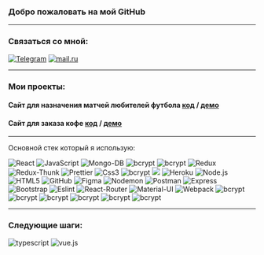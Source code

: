 ### Добро пожаловать на мой GitHub
___
### Связаться со мной:
[![Telegram](https://img.shields.io/badge/-Telegram-090909?style=social&logo=telegram)](https://t.me/myxammad13)
[![mail.ru](https://img.shields.io/badge/-kuntaev13@mail.ru-red?style=social&logo=mail.ru)](#)
___
### Мои проекты:
#### Сайт для назначения матчей любителей футбола **[код](https://github.com/Kuntaev/projekt)** / **[демо](https://github.com/Kuntaev/projekt)**   
#### Сайт для заказа кофе  **[код](https://github.com/Kuntaev/coffee-BackEnd)** / **[демо](https://github.com/Kuntaev/coffee-BackEnd)**   
___
Основной стек который я использую:
<div>
<img alt="React" src="https://img.shields.io/badge/-React-green?style=for-the-badge&logo=react&logoColor=white" />
<img alt="JavaScript" src="https://img.shields.io/badge/-JavaScript-blue?style=for-the-badge&logo=JavaScript&logoColor=white" />
<img alt="Mongo-DB" src="https://img.shields.io/badge/-Mongo_DB-yellow?style=for-the-badge&logo=MongoDB&logoColor=black" />
<img alt="bcrypt" src="https://img.shields.io/badge/express-red?style=for-the-badge&logo=express">
<img alt="bcrypt" src="https://img.shields.io/badge/eslint-yellow?style=for-the-badge&logo=eslint">
<img alt="Redux" src="https://img.shields.io/badge/-Redux-blue?style=for-the-badge&logo=redux&logoColor=white" />
<img alt="Redux-Thunk" src="https://img.shields.io/badge/-Redux_Thunk-purple?style=for-the-badge&logo=Redux&logoColor=430098" />
<img alt="Prettier" src="https://img.shields.io/badge/-Prettier-red?style=for-the-badge&logo=Prettier&logoColor=orange" />
<img alt="Css3" src="https://img.shields.io/badge/-Css3-green?style=for-the-badge&logo=css3&logoColor=blue" />  
<img alt="bcrypt" src="https://img.shields.io/badge/redux devtools-430098?style=for-the-badge&logo=redux">
<img src="https://img.shields.io/badge/-React hooks-purple?style=for-the-badge&logo=redux&logoColor=00FFFF"/>
<img alt="Heroku" src="https://img.shields.io/badge/-Heroku-blue?style=for-the-badge&logo=Heroku&logoColor=white" />
<img alt="Node.js" src="https://img.shields.io/badge/-Node.js-red?style=for-the-badge&logo=Node.js&logoColor=blue" />
<img alt="HTML5" src="https://img.shields.io/badge/-HTML5-green?style=for-the-badge&logo=HTML5&logoColor=purple" />
<img alt="GitHub" src="https://img.shields.io/badge/-Github-430098?style=for-the-badge&logo=Github&logoColor=white" />
<img alt="Figma" src="https://img.shields.io/badge/-Figma-purple?style=for-the-badge&logo=Figma&logoColor=red" />
<img alt="Nodemon" src="https://img.shields.io/badge/-Nodemon-green?style=for-the-badge&logo=Nodemon&logoColor=yellow" />
<img alt="Postman" src="https://img.shields.io/badge/-Postman-orange?style=for-the-badge&logo=Postman&logoColor=white" />
<img alt="Express" src="https://img.shields.io/badge/-Express-yellow?style=for-the-badge&logo=Express&logoColor=red" />   
<img alt="Bootstrap" src="https://img.shields.io/badge/-Bootstrap-430098?style=for-the-badge&logo=Bootstrap&logoColor=white" />
<img alt="Eslint" src="https://img.shields.io/badge/-Eslint-purple?style=for-the-badge&logo=Eslint&logoColor=red" />
<img alt="React-Router" src="https://img.shields.io/badge/-React_Router-yellow?style=for-the-badge&logo=react-router&logoColor=orange" />
<img alt="Material-UI" src="https://img.shields.io/badge/-Material--UI-blue?style=for-the-badge&logo=Material-UI&logoColor=red" />
<img alt="Webpack" src="https://img.shields.io/badge/-Webpack-green?style=for-the-badge&logo=Webpack&logoColor=orange" />
<img alt="bcrypt" src="https://img.shields.io/badge/mongoose-✔-green?style=for-the-badge&logo=mongoose">
<img alt="bcrypt" src="https://img.shields.io/badge/bcrypt-✔-green?style=for-the-badge&logo=mongoose">
<img alt="bcrypt" src="https://img.shields.io/badge/express handlebars-✔-green?style=for-the-badge&logo">
<img alt="bcrypt" src="https://img.shields.io/badge/dotenv-✔-green?style=for-the-badge&logo=mongoose">
<img alt="bcrypt" src="https://img.shields.io/badge/cors-✔-green?style=for-the-badge&logo=mongoose">
<img alt="bcrypt" src="https://img.shields.io/badge/http_status-✔-green?style=for-the-badge&logo=http">
</div>

___
### Следующие шаги:
<div>
<img alt="typescript" src="https://img.shields.io/badge/typescript-purple?style=for-the-badge&logo=Typescript&logoColor=red">
<img alt="vue.js" src="https://img.shields.io/badge/vue.js-red?style=for-the-badge&logo=Vue.js&logoColor=blue">
</div>

